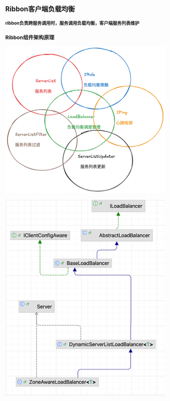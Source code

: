 ## Ribbon客户端负载均衡
#### ribbon负责跨服务调用时，服务调用负载均衡，客户端服务列表维护
### Ribbon组件架构原理

![](../resource/SpringCloud/Ribbon组件架构图.png)


![](../resource/SpringCloud/Ribbon组件UML图.png)



